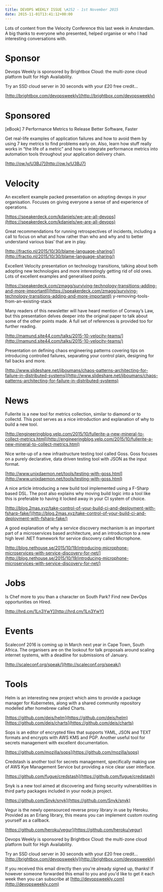 ```yaml
---
title: DEVOPS WEEKLY ISSUE \#252 - 1st November 2015 
date: 2015-11-01T13:41:12+00:00
---
```


Lots of content from the Velocity Conference this last week in Amsterdam. A big thanks to everyone who presented, helped organise or who I had interesting conversations with.


Sponsor
======

Devops Weekly is sponsored by Brightbox Cloud: the multi-zone cloud platform built for High Availability.

Try an SSD cloud server in 30 seconds with your £20 free credit…

[http://brightbox.com/devopsweekly](http://brightbox.com/devopsweekly)


Sponsored
========

[eBook] 7 Performance Metrics to Release Better Software, Faster

Get real-life examples of application failures and how to avoid them by using 7 key metrics to find problems early on. Also, learn how stuff really works in “the life of a metric” and how to integrate performance metrics into automation tools throughout your application delivery chain.

[http://ow.ly/U3BJ7](http://ow.ly/U3BJ7)


Velocity
=======

An excellent example packed presentation on adopting devops in your organisation. Focuses on giving everyone a sense of and experience of operations.

[https://speakerdeck.com/kdaniels/we-are-all-devops](https://speakerdeck.com/kdaniels/we-are-all-devops)


Great recommendations for running retrospectives of incidents, including a call to focus on what and how rather than who and why and to better understand various bias’ that are in play.

[http://fractio.nl/2015/10/30/blame-language-sharing/](http://fractio.nl/2015/10/30/blame-language-sharing/)


Excellent Velocity presentation on technology transitions, talking about both adopting new technologies and more interestingly getting rid of old ones. Lots of excellent examples and generalised points.

[https://speakerdeck.com/zmagg/surviving-technology-transitions-adding-and-more-importantl](https://speakerdeck.com/zmagg/surviving-technology-transitions-adding-and-more-importantl)
y-removing-tools-from-an-existing-stack


Many readers of this newsletter will have heard mention of Conway’s Law, but this presentation delves deeper into the original paper to talk about some of the other points made. A full set of references is provided too for further reading.

[http://mamund.site44.com/talks/2015-10-velocity-teams/](http://mamund.site44.com/talks/2015-10-velocity-teams/)


Presentation on defining chaos engineering patterns covering tips on introducing controlled failures, separating your control plain, designing for fall backs and more.

[http://www.slideshare.net/jiboumans/chaos-patterns-architecting-for-failure-in-distributed-systems](http://www.slideshare.net/jiboumans/chaos-patterns-architecting-for-failure-in-distributed-systems)


News
====

Fullerite is a new tool for metrics collection, similar to diamond or to collectd. This post serves as a nice introduction and explanation of why to build a new tool.

[http://engineeringblog.yelp.com/2015/10/fullerite-a-new-mineral-to-collect-metrics.html](http://engineeringblog.yelp.com/2015/10/fullerite-a-new-mineral-to-collect-metrics.html)


Nice write-up of a new infrastructure testing tool called Goss. Goss focuses on a purely declarative, data driven testing tool with JSON as the input format.

[http://www.unixdaemon.net/tools/testing-with-goss.html](http://www.unixdaemon.net/tools/testing-with-goss.html)


A nice article introducing a new build tool implemented using a F-Sharp based DSL. The post also explains why moving build logic into a tool like this is preferable to having it locked away in your CI system of choice.

[http://blog.2mas.xyz/take-control-of-your-build-ci-and-deployment-with-fsharp-fake/](http://blog.2mas.xyz/take-control-of-your-build-ci-and-deployment-with-fsharp-fake/)


A good explanation of why a service discovery mechanism is an important part of a microservices based architecture, and an introduction to a new high level .NET framework for service discovery called Microphone.

[http://blog.nethouse.se/2015/10/19/introducing-microphone-microservices-with-service-discovery-for-net/](http://blog.nethouse.se/2015/10/19/introducing-microphone-microservices-with-service-discovery-for-net/)


Jobs
====

Is Chef more to you than a character on South Park? Find new DevOps opportunities on Hired.

[http://hrd.cm/1Ln3YwY](http://hrd.cm/1Ln3YwY)


Events
======

Scaleconf 2016 is coming up in March next year in Cape Town, South Africa. The organisers are on the lookout for talk proposals around scaling internet systems, with a deadline for submissions of January.

[http://scaleconf.org/speak/](http://scaleconf.org/speak/)


Tools
=====

Helm is an interesting new project which aims to provide a package manager for Kubernetes, along with a shared community repository modelled after homebrew called Charts.

[https://github.com/deis/helm](https://github.com/deis/helm)
[https://github.com/deis/charts](https://github.com/deis/charts)


Sops is an editor of encrypted files that supports YAML, JSON and TEXT formats and encrypts with AWS KMS and PGP. Another useful tool for secrets management with excellent documentation.

[https://github.com/mozilla/sops](https://github.com/mozilla/sops)


Credstash is another tool for secrets management, specifically making use of AWS Kye Management Service but providing a nice clear user interface.

[https://github.com/fugue/credstash](https://github.com/fugue/credstash)


Snyk is a new tool aimed at discovering and fixing security vulnerabilities in third party packages included in your node.js project.

[https://github.com/Snyk/snyk](https://github.com/Snyk/snyk)


Vegur is the newly opensourced reverse proxy library in use by Heroku. Provided as an Erlang library, this means you can implement custom routing yourself as a callback.

[https://github.com/heroku/vegur](https://github.com/heroku/vegur)



Devops Weekly is sponsored by Brightbox Cloud: the multi-zone cloud platform built for High Availability.

Try an SSD cloud server in 30 seconds with your £20 free credit…
[http://brightbox.com/devopsweekly](http://brightbox.com/devopsweekly)


If you received this email directly then you're already signed up, thanks! If however someone forwarded this email to you and you'd like to get it each week then you can subscribe at [http://devopsweekly.com](http://devopsweekly.com)


